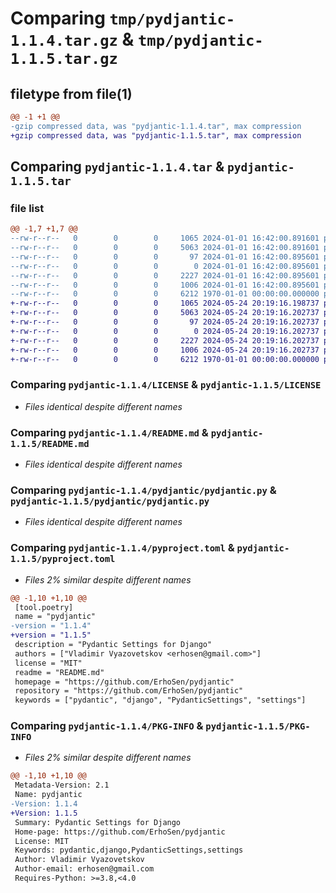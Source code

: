# Comparing `tmp/pydjantic-1.1.4.tar.gz` & `tmp/pydjantic-1.1.5.tar.gz`

## filetype from file(1)

```diff
@@ -1 +1 @@
-gzip compressed data, was "pydjantic-1.1.4.tar", max compression
+gzip compressed data, was "pydjantic-1.1.5.tar", max compression
```

## Comparing `pydjantic-1.1.4.tar` & `pydjantic-1.1.5.tar`

### file list

```diff
@@ -1,7 +1,7 @@
--rw-r--r--   0        0        0     1065 2024-01-01 16:42:00.891601 pydjantic-1.1.4/LICENSE
--rw-r--r--   0        0        0     5063 2024-01-01 16:42:00.891601 pydjantic-1.1.4/README.md
--rw-r--r--   0        0        0       97 2024-01-01 16:42:00.895601 pydjantic-1.1.4/pydjantic/__init__.py
--rw-r--r--   0        0        0        0 2024-01-01 16:42:00.895601 pydjantic-1.1.4/pydjantic/py.typed
--rw-r--r--   0        0        0     2227 2024-01-01 16:42:00.895601 pydjantic-1.1.4/pydjantic/pydjantic.py
--rw-r--r--   0        0        0     1006 2024-01-01 16:42:00.895601 pydjantic-1.1.4/pyproject.toml
--rw-r--r--   0        0        0     6212 1970-01-01 00:00:00.000000 pydjantic-1.1.4/PKG-INFO
+-rw-r--r--   0        0        0     1065 2024-05-24 20:19:16.198737 pydjantic-1.1.5/LICENSE
+-rw-r--r--   0        0        0     5063 2024-05-24 20:19:16.202737 pydjantic-1.1.5/README.md
+-rw-r--r--   0        0        0       97 2024-05-24 20:19:16.202737 pydjantic-1.1.5/pydjantic/__init__.py
+-rw-r--r--   0        0        0        0 2024-05-24 20:19:16.202737 pydjantic-1.1.5/pydjantic/py.typed
+-rw-r--r--   0        0        0     2227 2024-05-24 20:19:16.202737 pydjantic-1.1.5/pydjantic/pydjantic.py
+-rw-r--r--   0        0        0     1006 2024-05-24 20:19:16.202737 pydjantic-1.1.5/pyproject.toml
+-rw-r--r--   0        0        0     6212 1970-01-01 00:00:00.000000 pydjantic-1.1.5/PKG-INFO
```

### Comparing `pydjantic-1.1.4/LICENSE` & `pydjantic-1.1.5/LICENSE`

 * *Files identical despite different names*

### Comparing `pydjantic-1.1.4/README.md` & `pydjantic-1.1.5/README.md`

 * *Files identical despite different names*

### Comparing `pydjantic-1.1.4/pydjantic/pydjantic.py` & `pydjantic-1.1.5/pydjantic/pydjantic.py`

 * *Files identical despite different names*

### Comparing `pydjantic-1.1.4/pyproject.toml` & `pydjantic-1.1.5/pyproject.toml`

 * *Files 2% similar despite different names*

```diff
@@ -1,10 +1,10 @@
 [tool.poetry]
 name = "pydjantic"
-version = "1.1.4"
+version = "1.1.5"
 description = "Pydantic Settings for Django"
 authors = ["Vladimir Vyazovetskov <erhosen@gmail.com>"]
 license = "MIT"
 readme = "README.md"
 homepage = "https://github.com/ErhoSen/pydjantic"
 repository = "https://github.com/ErhoSen/pydjantic"
 keywords = ["pydantic", "django", "PydanticSettings", "settings"]
```

### Comparing `pydjantic-1.1.4/PKG-INFO` & `pydjantic-1.1.5/PKG-INFO`

 * *Files 2% similar despite different names*

```diff
@@ -1,10 +1,10 @@
 Metadata-Version: 2.1
 Name: pydjantic
-Version: 1.1.4
+Version: 1.1.5
 Summary: Pydantic Settings for Django
 Home-page: https://github.com/ErhoSen/pydjantic
 License: MIT
 Keywords: pydantic,django,PydanticSettings,settings
 Author: Vladimir Vyazovetskov
 Author-email: erhosen@gmail.com
 Requires-Python: >=3.8,<4.0
```

